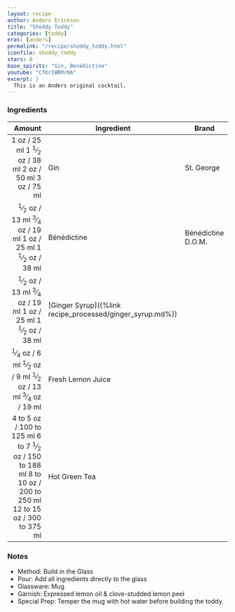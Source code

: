 ```yaml
---
layout: recipe
author: Anders Erickson
title: "Shoddy Toddy"
categories: [toddy]
eras: [anders]
permalink: "/recipe/shoddy_toddy.html"
iconfile: shoddy_toddy
stars: 0
base_spirits: "Gin, Bénédictine"
youtube: "CfKrIWRMrNA"
excerpt: |
  This is an Anders original cocktail.
---
```


### Ingredients

|    Amount | Ingredient                                      | Brand              |
| --------: | ----------------------------------------------- | ------------------ |
|      <span class="onex active">1 oz  / 25 ml</span> <span class="onehalfx">1 <sup>1</sup>&frasl;<sub>2</sub> oz  / 38 ml</span> <span class="twox">2 oz  / 50 ml</span> <span class="threex">3 oz  / 75 ml</span>| Gin                                             | St. George         |
|    <span class="onex active"> <sup>1</sup>&frasl;<sub>2</sub> oz  / 13 ml</span> <span class="onehalfx"> <sup>3</sup>&frasl;<sub>4</sub> oz  / 19 ml</span> <span class="twox">1 oz  / 25 ml</span> <span class="threex">1 <sup>1</sup>&frasl;<sub>2</sub> oz  / 38 ml</span>| Bénédictine                                     | Bénédictine D.O.M. |
|    <span class="onex active"> <sup>1</sup>&frasl;<sub>2</sub> oz  / 13 ml</span> <span class="onehalfx"> <sup>3</sup>&frasl;<sub>4</sub> oz  / 19 ml</span> <span class="twox">1 oz  / 25 ml</span> <span class="threex">1 <sup>1</sup>&frasl;<sub>2</sub> oz  / 38 ml</span>| [Ginger Syrup]({%link recipe_processed/ginger_syrup.md%}) |
|   <span class="onex active"> <sup>1</sup>&frasl;<sub>4</sub> oz  / 6 ml</span> <span class="onehalfx"> <sup>1</sup>&frasl;<sub>2</sub> oz  / 9 ml</span> <span class="twox"> <sup>1</sup>&frasl;<sub>2</sub> oz  / 13 ml</span> <span class="threex"> <sup>3</sup>&frasl;<sub>4</sub> oz  / 19 ml</span>| Fresh Lemon Juice                               |
| <span class="onex active">4 to 5 oz  / 100 to 125 ml</span> <span class="onehalfx">6 to 7 <sup>1</sup>&frasl;<sub>2</sub> oz  / 150 to 188 ml</span> <span class="twox">8 to 10 oz  / 200 to 250 ml</span> <span class="threex">12 to 15 oz  / 300 to 375 ml</span>| Hot Green Tea                                   |

### Notes

- Method: Build in the Glass
- Pour: Add all ingredients directly to the glass
- Glassware: Mug
- Garnish: Expressed lemon oil & clove-studded lemon peel
- Special Prep: Temper the mug with hot water before building the toddy.

    
<script type="application/ld+json">
{
  "": "https://schema.org",
  "": "Recipe",
  "author": "{{ page.author }}",
  "description": "{{ page.excerpt }}",
  "image": "{% for ingredient in site.data[page.iconfile].images.ingredient limit: 1 %}{{ ingredient.url }}{% endfor %}",
  "recipeIngredient": [
    "     1 oz Gin                                            ",
  "   0.5 oz Bénédictine                                    ",
],
  "name": "{{ page.title }}",
  "recipeInstructions": "
- Method: Build in the Glass
- Pour: Add all ingredients directly to the glass
- Glassware: Mug
- Garnish: Expressed lemon oil & clove-studded lemon peel
- Special Prep: Temper the mug with hot water before building the toddy.
",
  "recipeYield": "1 cocktail",
}
</script>

    